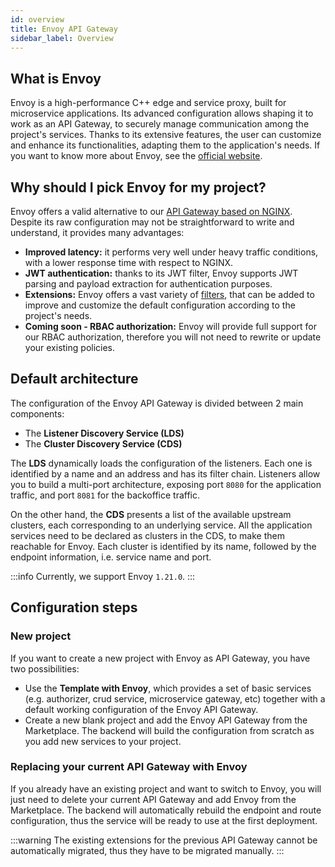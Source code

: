 ```yaml
---
id: overview
title: Envoy API Gateway
sidebar_label: Overview
---
```

## What is Envoy

Envoy is a high-performance C++ edge and service proxy, built for microservice applications. Its advanced configuration allows shaping it to work as an API Gateway, to securely manage communication among the project's services. Thanks to its extensive features, the user can customize and enhance its functionalities, adapting them to the application's needs. If you want to know more about Envoy, see the [official website](https://www.envoyproxy.io/).

## Why should I pick Envoy for my project?

Envoy offers a valid alternative to our [API Gateway based on NGINX](../api-gateway/overview). Despite its raw configuration may not be straightforward to write and understand, it provides many advantages:

- **Improved latency:** it performs very well under heavy traffic conditions, with a lower response time with respect to NGINX.
- **JWT authentication:** thanks to its JWT filter, Envoy supports JWT parsing and payload extraction for authentication purposes.
- **Extensions:** Envoy offers a vast variety of [filters](./filters.md), that can be added to improve and customize the default configuration according to the project's needs.
- **Coming soon - RBAC authorization:** Envoy will provide full support for our RBAC authorization, therefore you will not need to rewrite or update your existing policies.

## Default architecture

The configuration of the Envoy API Gateway is divided between 2 main components:

- The **Listener Discovery Service (LDS)**
- The **Cluster Discovery Service (CDS)**

The **LDS** dynamically loads the configuration of the listeners. Each one is identified by a name and an address and has its filter chain. Listeners allow you to build a multi-port architecture, exposing port `8080` for the application traffic, and port `8081` for the backoffice traffic.

On the other hand, the **CDS** presents a list of the available upstream clusters, each corresponding to an underlying service. All the application services need to be declared as clusters in the CDS, to make them reachable for Envoy. Each cluster is identified by its name, followed by the endpoint information, i.e. service name and port.

:::info
Currently, we support Envoy `1.21.0`.
:::

## Configuration steps

### New project

If you want to create a new project with Envoy as API Gateway, you have two possibilities:

- Use the **Template with Envoy**, which provides a set of basic services (e.g. authorizer, crud service, microservice gateway, etc) together with a default working configuration of the Envoy API Gateway.
- Create a new blank project and add the Envoy API Gateway from the Marketplace. The backend will build the configuration from scratch as you add new services to your project.

### Replacing your current API Gateway with Envoy

If you already have an existing project and want to switch to Envoy, you will just need to delete your current API Gateway and add Envoy from the Marketplace. The backend will automatically rebuild the endpoint and route configuration, thus the service will be ready to use at the first deployment.

:::warning
The existing extensions for the previous API Gateway cannot be automatically migrated, thus they have to be migrated manually.
:::

<!-- ### Extensions migration from NGINX

If you are moving from our [API Gateway based on NGINX](../api-gateway/overview) you should also migrate existing extensions in order to reproduce the same behavior with Envoy. Depending on the extension, this migration can be more or less complicated. In the following sections we will illustrate the migration process for the most commonly used NGINX extensions.

#### Endpoints extension migration

With NGINX API Gateway additional endpoints can be defined using multiple [maps](../../development_suite/api-console/advanced-section/api-gateway/how-to#what-is-a-map):

- `maps-proxyUrl.*.map` for path rewrite
- `maps-proxyName.*.map` for upstream definition

Together, these maps, contain the complete definition of the additional endpoints. In order to add those endpoints to Envoy we can use the [endpoints extension](../../development_suite/api-console/advanced-section/api-gateway-envoy/extensions.md#endpoints). For example, assuming we have the following maps:

```
# File: maps-proxyUrl.before.map

"~^(secreted|unsecreted)-1-GET-/app_dataentry" "cms-site";
"~^(secreted|unsecreted)-1-GET-/users/me" "authentication-service";
"~^(GET|POST|PUT|PATCH|DELETE)-/v2/api/projects(?<path>[/\?].*|$)$" "/api/projects$path";
```

```
# File: maps-proxyName.before.map

"~^(secreted|unsecreted)-1-GET-/app_dataentry" "cms-site";
"~^(secreted|unsecreted)-1-GET-/users/me" "authentication-service";
"~^(GET|POST|PUT|PATCH|DELETE)-/v2/api/projects(?<path>[/\?].*|$)$" "/api/projects$path";
```

They can be translated to:

```yaml
# File: endpoints.yaml
```

The match translation can be done in many ways, we recommend to use: `path` for exact matches, `prefix` for prefixes and `safe_regex` for everything else. -->